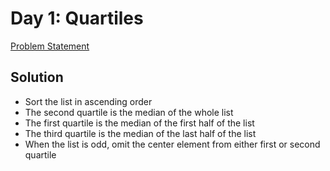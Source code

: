 # Day 1: Quartiles

[Problem Statement](https://www.hackerrank.com/challenges/s10-quartiles)

## Solution

* Sort the list in ascending order
* The second quartile is the median of the whole list
* The first quartile is the median of the first half of the list
* The third quartile is the median of the last half of the list
* When the list is odd, omit the center element from either first or second quartile